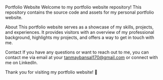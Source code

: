 Portfolio Website
Welcome to my portfolio website repository! This repository contains the source code and assets for my personal portfolio website.

About
This portfolio website serves as a showcase of my skills, projects, and experiences. It provides visitors with an overview of my professional background, highlights my projects, and offers a way to get in touch with me.

Contact
If you have any questions or want to reach out to me, you can contact me via email at your tanmaybansal170@gmail.com or connect with me on LinkedIn.

Thank you for visiting my portfolio website! 🚀







